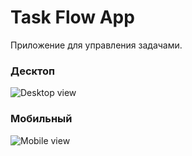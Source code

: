 # Task Flow App

Приложение для управления задачами.

### Десктоп
![Desktop view](/images/desktop.png)

### Мобильный
![Mobile view](/images/mobile.png)